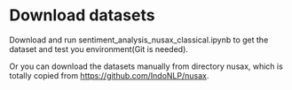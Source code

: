 # Download datasets
Download and run sentiment_analysis_nusax_classical.ipynb to get the dataset and test you environment(Git is needed).

Or you can download the datasets manually from directory nusax, which is totally copied from https://github.com/IndoNLP/nusax.
